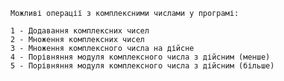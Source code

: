 ```Можливі операції з комплексними числами у програмі: ```
```
1 - Додавання комплексних чисел
2 - Множення комплексних чисел
3 - Множення комплексного числа на дійсне
4 - Порівняння модуля комплексного числа з дійсним (менше)
5 - Порівняння модуля комплексного числа з дійсним (більше)
